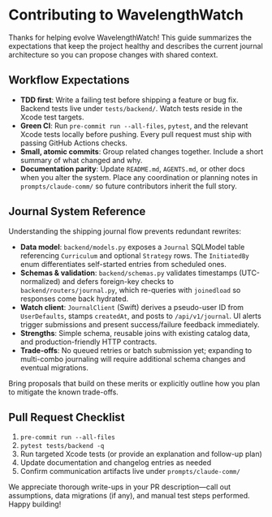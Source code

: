 # Contributing to WavelengthWatch

Thanks for helping evolve WavelengthWatch! This guide summarizes the expectations that keep the project healthy and describes the current journal architecture so you can propose changes with shared context.

## Workflow Expectations

- **TDD first**: Write a failing test before shipping a feature or bug fix. Backend tests live under `tests/backend/`. Watch tests reside in the Xcode test targets.
- **Green CI**: Run `pre-commit run --all-files`, `pytest`, and the relevant Xcode tests locally before pushing. Every pull request must ship with passing GitHub Actions checks.
- **Small, atomic commits**: Group related changes together. Include a short summary of what changed and why.
- **Documentation parity**: Update `README.md`, `AGENTS.md`, or other docs when you alter the system. Place any coordination or planning notes in `prompts/claude-comm/` so future contributors inherit the full story.

## Journal System Reference

Understanding the shipping journal flow prevents redundant rewrites:

- **Data model**: `backend/models.py` exposes a `Journal` SQLModel table referencing `Curriculum` and optional `Strategy` rows. The `InitiatedBy` enum differentiates self-started entries from scheduled ones.
- **Schemas & validation**: `backend/schemas.py` validates timestamps (UTC-normalized) and defers foreign-key checks to `backend/routers/journal.py`, which re-queries with `joinedload` so responses come back hydrated.
- **Watch client**: `JournalClient` (Swift) derives a pseudo-user ID from `UserDefaults`, stamps `createdAt`, and posts to `/api/v1/journal`. UI alerts trigger submissions and present success/failure feedback immediately.
- **Strengths**: Simple schema, reusable joins with existing catalog data, and production-friendly HTTP contracts.
- **Trade-offs**: No queued retries or batch submission yet; expanding to multi-combo journaling will require additional schema changes and eventual migrations.

Bring proposals that build on these merits or explicitly outline how you plan to mitigate the known trade-offs.

## Pull Request Checklist

1. `pre-commit run --all-files`
2. `pytest tests/backend -q`
3. Run targeted Xcode tests (or provide an explanation and follow-up plan)
4. Update documentation and changelog entries as needed
5. Confirm communication artifacts live under `prompts/claude-comm/`

We appreciate thorough write-ups in your PR description—call out assumptions, data migrations (if any), and manual test steps performed. Happy building!
